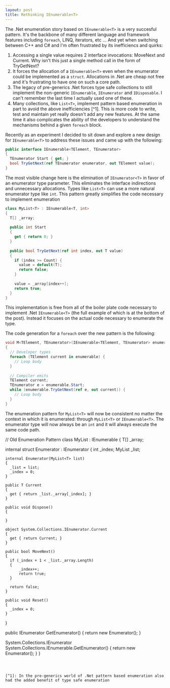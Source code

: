 ```yaml
---
layout: post
title: Rethinking IEnumerable<T> 
---
```


The .Net enumeration story based on `IEnumerable<T>` is a very succesful pattern.  It's the backbone of many different language and framework features including `foreach`, LINQ, iterators, etc ...  And yet when switching between C++ and C# and I'm often frustrated by its inefficiencs and quirks: 

1. Accessing a single value requires 2 interface invocations: MoveNext and Current.  Why isn't this just a single method call in the form of TryGetNext? 
2. It forces the allocation of a `IEnumerable<T>` even when the enumerator could be implemented as a `struct`.  Allocations in .Net are cheap not free and it's frustrating to have one on such a core path. 
3. The legacy of pre-generics .Net forces type safe collections to still implement the non-generic `IEnumerable`, `IEnumerator` and `IDisposable`.  I can't remember the last time I actually used one of these. 
4. Many collections, like `List<T>`, implement pattern based enumeration in part to avoid the above inefficiencies [^1]. This is more code to write, test and maintain yet really doesn't add any new features.  At the same time it also complicates the ability of the developers to understand the mechanisms behind a given `foreach` block.  


Recently as an experiment I decided to sit down and explore a new design for `IEnumerable<T>` to address these issues and came up with the following: 

``` csharp
public interface IEnumerable<TElement, TEnumerator>
{
  TEnumerator Start { get; } 
  bool TryGetNext(ref TEnumerator enumerator, out TElement value);
}
```

The most visible change here is the elimination of `IEnumerator<T>` in favor of an enumerator type parameter.  This eliminates the interface indirections and unnecessary allocations.  Types like `List<T>` can use a more natural enumerator type like `int`.  This pattern greatly simplifies the code necessary to implement enumeration 

``` csharp
class MyList<T> : IEnumerable<T, int>
{
  T[] _array;
  
  public int Start 
  { 
    get { return 0; } 
  }
  
  public bool TryGetNext(ref int index, out T value)
  {
    if (index >= Count) { 
      value = default(T);
      return false;
    }
    
    value = _array[index++];
    return true;
  }
}
```

This implementation is free from all of the boiler plate code necessary to implement .Net `IEnumerable<T>` (the full example of which is at the bottom of the post).  Instead it focuses on the actual code necessary to enumerate the type. 

The code generation for a `foreach` over the new pattern is the following:

``` csharp
void M<TElement, TEnumerator>(IEnumerable<TElement, TEnumerator> enumerable)
{
  // Developer types 
  foreach (TElement current in enumerable) {
    // Loop body
  }
  
  // Compiler emits 
  TElement current;
  TEnumerator e = enumerable.Start;
  while (enumerable.TryGetNext(ref e, out current)) {
    // Loop body 
  }
}
```

The enumeration pattern for `MyList<T>` will now be consistent no matter the context in which it is enumerated: through `MyList<T>` or `IEnumerable<T>`.  The enumerator type will now always be an `int` and it will always execute the same code path.  


// Old Enumeration Pattern 
class MyList<T> : IEnumerable<T>
{
  T[] _array;

  internal struct Enumerator : IEnumerator<T>
  {
    int _index;
    MyList<T> _list;

    internal Enumerator(MyList<T> list)
    {
      _list = list;
      _index = 0;
    }

    public T Current
    {
      get { return _list._array[_index]; }
    }

    public void Dispose()
    {

    }

    object System.Collections.IEnumerator.Current
    {
      get { return Current; }
    }

    public bool MoveNext()
    {
      if (_index + 1 < _list._array.Length)
      {
          _index++;
          return true;
      }

      return false;
    }

    public void Reset()
    {
      _index = 0;
    }
  }

  public IEnumerator<T> GetEnumerator()
  {
    return new Enumerator();
  }

  System.Collections.IEnumerator System.Collections.IEnumerable.GetEnumerator()
  {
    return new Enumerator();
  }
}

```



[^1]: In the pre-generics world of .Net pattern based enumeration also had the added benefit of type safe enumeration 
